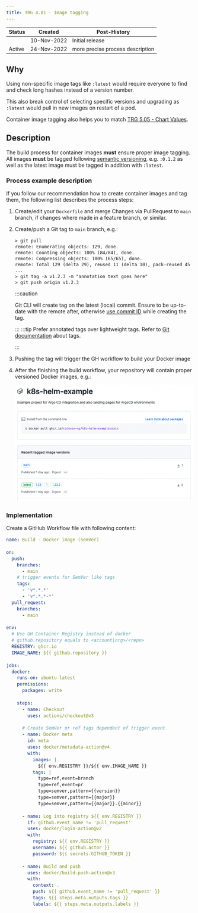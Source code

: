```yaml
---
title: TRG 4.01 - Image tagging
---
```


| Status | Created     | Post-History                     |
|--------|-------------|----------------------------------|
|        | 10-Nov-2022 | Initial release                  |
| Active | 24-Nov-2022 | more precise process description |

## Why

Using non-specific image tags like `:latest` would require everyone to find and check long hashes instead of a version number.

This also break control of selecting specific versions and upgrading as `:latest` would pull in new images on restart of a pod.

Container image tagging also helps you to match [TRG 5.05 - Chart Values](../trg-5/trg-5-5.md#container-images).

## Description

The build process for container images **must** ensure proper image tagging. All images **must** be tagged
following [semantic versioning](https://semver.org/), e.g. `:0.1.2` as well as the latest image must be tagged in
addition with `:latest`.

### Process example description

If you follow our recommendation how to create container images and tag them, the following list describes the process
steps:

1. Create/edit your `Dockerfile` and merge Changes via PullRequest to `main` branch, if changes where made in a feature
   branch, or similar.
1. Create/push a Git tag to `main` branch, e.g.:

   ```shell
   > git pull
   remote: Enumerating objects: 129, done.
   remote: Counting objects: 100% (84/84), done.
   remote: Compressing objects: 100% (65/65), done.
   remote: Total 129 (delta 29), reused 11 (delta 10), pack-reused 45
   ...
   > git tag -a v1.2.3 -m "annotation text goes here"
   > git push origin v1.2.3
   ```

   :::caution

   Git CLI will create tag on the latest (local) commit. Ensure to be up-to-date with the remote after,
   otherwise [use commit ID](https://git-scm.com/book/en/v2/Git-Basics-Tagging#_tagging_later) while creating the
   tag.

   :::
   :::tip
   Prefer annotated tags over lightweight tags. Refer
   to [Git documentation](https://git-scm.com/book/en/v2/Git-Basics-Tagging#_creating_tags) about tags.

   :::
1. Pushing the tag will trigger the GH workflow to build your Docker image
1. After the finishing the build workflow, your repository will contain proper versioned Docker images, e.g.:

   ![SemVer Docker images](assets/trg4-1-semver-image.png)

### Implementation

Create a GitHub Workflow file with following content:

```yaml
name: Build - Docker image (SemVer)

on:
  push:
    branches:
      - main
    # trigger events for SemVer like tags
    tags:
      - 'v*.*.*'
      - 'v*.*.*-*'
  pull_request:
    branches:
      - main

env:
  # Use GH Container Registry instead of docker
  # github.repository equals to <account|org>/<repo>
  REGISTRY: ghcr.io
  IMAGE_NAME: ${{ github.repository }}

jobs:
  docker:
    runs-on: ubuntu-latest
    permissions:
      packages: write

    steps:
      - name: Checkout
        uses: actions/checkout@v3

      # Create SemVer or ref tags dependent of trigger event
      - name: Docker meta
        id: meta
        uses: docker/metadata-action@v4
        with:
          images: |
            ${{ env.REGISTRY }}/${{ env.IMAGE_NAME }}
          tags: |
            type=ref,event=branch
            type=ref,event=pr
            type=semver,pattern={{version}}
            type=semver,pattern={{major}}
            type=semver,pattern={{major}}.{{minor}}

      - name: Log into registry ${{ env.REGISTRY }}
        if: github.event_name != 'pull_request'
        uses: docker/login-action@v2
        with:
          registry: ${{ env.REGISTRY }}
          username: ${{ github.actor }}
          password: ${{ secrets.GITHUB_TOKEN }}

      - name: Build and push
        uses: docker/build-push-action@v3
        with:
          context: .
          push: ${{ github.event_name != 'pull_request' }}
          tags: ${{ steps.meta.outputs.tags }}
          labels: ${{ steps.meta.outputs.labels }}
```
